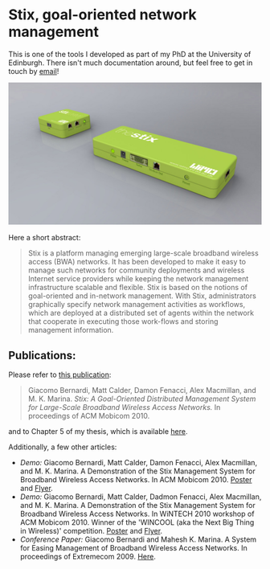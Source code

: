 # Stix, goal-oriented network management
This is one of the tools I developed as part of my PhD at the University of Edinburgh. There isn't much documentation around, but feel free to get in touch by [email](mailto:mino@minux.it)!

<p align="center"><img src="https://raw.githubusercontent.com/mino98/stix/master/render.jpg"></p>

Here a short abstract:
> Stix is a platform managing emerging large-scale broadband wireless access (BWA) networks. It has been developed to make it easy to manage such networks for community deployments and wireless Internet service providers while keeping the network management infrastructure scalable and flexible. Stix is based on the notions of goal-oriented and in-network management. With Stix, administrators graphically specify network management activities as workflows, which are deployed at a distributed set of agents within the network that cooperate in executing those work-flows and storing management information.

## Publications:
Please refer to [this publication](http://dl.acm.org/citation.cfm?id=1860024):
> Giacomo Bernardi, Matt Calder, Damon Fenacci, Alex Macmillan, and M. K. Marina. *Stix: A Goal-Oriented Distributed Management System for Large-Scale Broadband Wireless Access Networks.* In proceedings of ACM Mobicom 2010.

and to Chapter 5 of my thesis, which is available [here](https://www.era.lib.ed.ac.uk/handle/1842/6241?show=full).

Additionally, a few other articles:
- *Demo:* Giacomo Bernardi, Matt Calder, Damon Fenacci, Alex Macmillan, and M. K. Marina. A Demonstration of the Stix Management System for Broadband Wireless Access Networks. In ACM Mobicom 2010. [Poster](https://minux.it/publications/STIX-poster.pdf) and [Flyer](https://minux.it/publications/STIX-flyer.pdf).
- *Demo:* Giacomo Bernardi, Matt Calder, Dadmon Fenacci, Alex Macmillan, and M. K. Marina. A Demonstration of the Stix Management System for Broadband Wireless Access Networks. In WiNTECH 2010 workshop of ACM Mobicom 2010. Winner of the 'WINCOOL (aka the Next Big Thing in Wireless)' competition. [Poster](https://minux.it/publications/STIX-poster.pdf) and [Flyer](https://minux.it/publications/STIX-flyer.pdf).
- *Conference Paper:* Giacomo Bernardi and Mahesh K. Marina. A System for Easing Management of Broadband Wireless Access Networks. In proceedings of Extremecom 2009. [Here](http://symlab.ust.hk/extremecom/2009/program.html).

